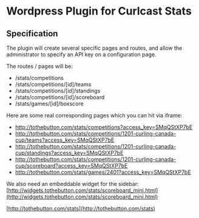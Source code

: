 # Wordpress Plugin for Curlcast Stats

## Specification

The plugin will create several specific pages and routes, and allow the administrator to specify an API key on a configuration page.

The routes / pages will be:
* /stats/competitions
* /stats/competitions/[id]/teams
* /stats/competitions/[id]/standings
* /stats/competitions/[id]/scoreboard
* /stats/games/[id]/boxscore

Here are some real corresponding pages which you can hit via iframe:
* http://tothebutton.com/stats/competitions?access_key=SMqQStXP7bE
* http://tothebutton.com/stats/competitions/1201-curling-canada-cup/teams?access_key=SMqQStXP7bE
* http://tothebutton.com/stats/competitions/1201-curling-canada-cup/standings?access_key=SMqQStXP7bE
* http://tothebutton.com/stats/competitions/1201-curling-canada-cup/scoreboard?access_key=SMqQStXP7bE
* http://tothebutton.com/stats/games/2401?access_key=SMqQStXP7bE

We also need an embeddable widget for the sidebar:
[http://widgets.tothebutton.com/stats/scoreboard_mini.html](http://widgets.tothebutton.com/stats/scoreboard_mini.html)

[http://tothebutton.com/stats](http://tothebutton.com/stats)
